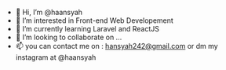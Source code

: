 - 👋 Hi, I’m @haansyah
- 👀 I’m interested in Front-end Web Developement
- 🌱 I’m currently learning Laravel and ReactJS
- 💞️ I’m looking to collaborate on ...
- 📫 you can contact me on : hansyah242@gmail.com or dm my instagram at @haansyah

<!---
haansyah/haansyah is a ✨ special ✨ repository because its `README.md` (this file) appears on your GitHub profile.
You can click the Preview link to take a look at your changes.
--->
